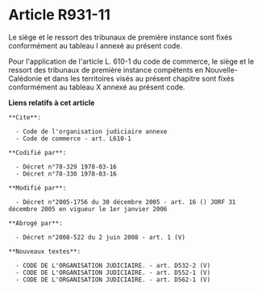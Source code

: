 # Article R931-11

Le siège et le ressort des tribunaux de première instance sont fixés conformément au tableau I annexé au présent code.

Pour l'application de l'article L. 610-1 du code de commerce, le siège et le ressort des tribunaux de première instance
compétents en Nouvelle-Calédonie et dans les territoires visés au présent chapitre sont fixés conformément au tableau X
annexé au présent code.

**Liens relatifs à cet article**

	**Cite**:

	  - Code de l'organisation judiciaire annexe
	  - Code de commerce - art. L610-1

	**Codifié par**:

	  - Décret n°78-329 1978-03-16
	  - Décret n°78-330 1978-03-16

	**Modifié par**:

	  - Décret n°2005-1756 du 30 décembre 2005 - art. 16 () JORF 31 décembre 2005 en vigueur le 1er janvier 2006

	**Abrogé par**:

	  - Décret n°2008-522 du 2 juin 2008 - art. 1 (V)

	**Nouveaux textes**:

	  - CODE DE L'ORGANISATION JUDICIAIRE. - art. D532-2 (V)
	  - CODE DE L'ORGANISATION JUDICIAIRE. - art. D552-1 (V)
	  - CODE DE L'ORGANISATION JUDICIAIRE. - art. D562-1 (V)
